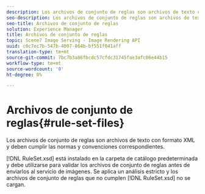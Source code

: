 ```yaml
---
description: Los archivos de conjunto de reglas son archivos de texto con formato XML y deben cumplir las normas y convenciones correspondientes.
seo-description: Los archivos de conjunto de reglas son archivos de texto con formato XML y deben cumplir las normas y convenciones correspondientes.
seo-title: Archivos de conjunto de reglas
solution: Experience Manager
title: Archivos de conjunto de reglas
topic: Scene7 Image Serving - Image Rendering API
uuid: c0c7ec7b-547b-4007-864b-bf551f041aff
translation-type: tm+mt
source-git-commit: 7bc7b3a86fbcdc57cfdc31745fae3afc06e44b15
workflow-type: tm+mt
source-wordcount: '0'
ht-degree: 0%

---
```



# Archivos de conjunto de reglas{#rule-set-files}

Los archivos de conjunto de reglas son archivos de texto con formato XML y deben cumplir las normas y convenciones correspondientes.

[!DNL RuleSet.xsd] está instalado en la carpeta de catálogo predeterminada y debe utilizarse para validar los archivos de conjunto de reglas antes de enviarlos al servicio de imágenes. Se aplica un análisis estricto y los archivos de conjunto de reglas que no cumplen [!DNL RuleSet.xsd] no se cargan.